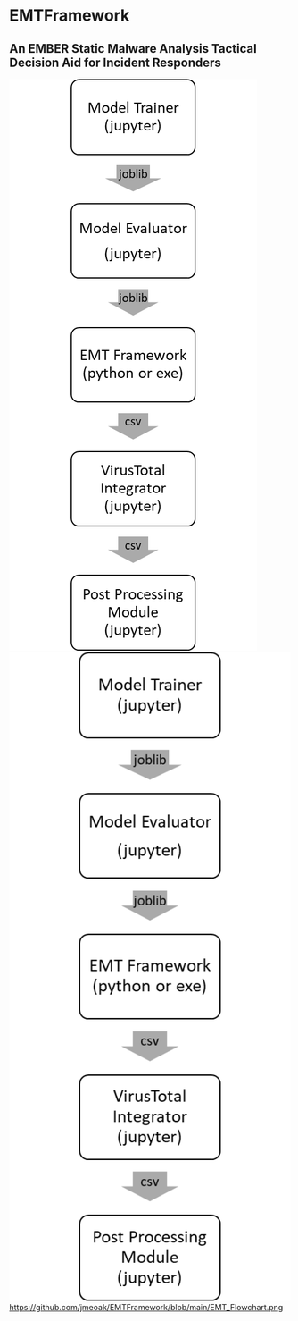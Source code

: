 # EMTFramework



## An EMBER Static Malware Analysis Tactical Decision Aid for Incident Responders


![EMT Framework Flowchart](EMT_Flowchart.png)
<img src="https://github.com/jmeoak/EMTFramework/blob/main/EMT_Flowchart.png" width="600">
https://github.com/jmeoak/EMTFramework/blob/main/EMT_Flowchart.png
